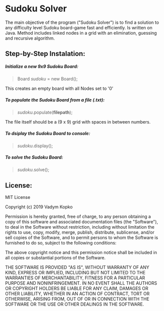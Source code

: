# Sudoku Solver
The main objective of the program ("Sudoku Solver") is to find a solution to any difficulty level Sudoku board-game fast and efficiently.
Is written on Java. Method includes linked nodes in a grid with an elimination, guessing and recursive algorithm.

## Step-by-Step Instalation:

##### Initialize a new 9x9 Sudoku Board:
> Board *sudoku* = new Board();

This creates an empty board with all Nodes set to '0'

##### To populate the Sudoku Board from a file (.txt):
> *sudoku*.populate(**filepath**);

The file itself should be a (9 x 9) grid with spaces in between numbers.

##### To dsiplay the Sudoku Board to console:
> *sudoku*.display();

##### To solve the Sudoku Board:
> *sudoku*.solve();

## License:

MIT License

Copyright (c) 2019 Vadym Kopko

Permission is hereby granted, free of charge, to any person obtaining a copy
of this software and associated documentation files (the "Software"), to deal
in the Software without restriction, including without limitation the rights
to use, copy, modify, merge, publish, distribute, sublicense, and/or sell
copies of the Software, and to permit persons to whom the Software is
furnished to do so, subject to the following conditions:

The above copyright notice and this permission notice shall be included in all
copies or substantial portions of the Software.

THE SOFTWARE IS PROVIDED "AS IS", WITHOUT WARRANTY OF ANY KIND, EXPRESS OR
IMPLIED, INCLUDING BUT NOT LIMITED TO THE WARRANTIES OF MERCHANTABILITY,
FITNESS FOR A PARTICULAR PURPOSE AND NONINFRINGEMENT. IN NO EVENT SHALL THE
AUTHORS OR COPYRIGHT HOLDERS BE LIABLE FOR ANY CLAIM, DAMAGES OR OTHER
LIABILITY, WHETHER IN AN ACTION OF CONTRACT, TORT OR OTHERWISE, ARISING FROM,
OUT OF OR IN CONNECTION WITH THE SOFTWARE OR THE USE OR OTHER DEALINGS IN THE
SOFTWARE.
